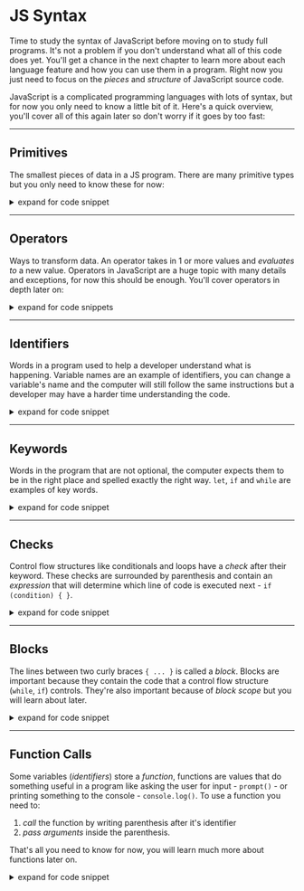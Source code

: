 # JS Syntax

Time to study the syntax of JavaScript before moving on to study full programs. It's not a problem if you don't understand what all of this code does yet. You'll get a chance in the next chapter to learn more about each language feature and how you can use them in a program. Right now you just need to focus on the _pieces_ and _structure_ of JavaScript source code.

JavaScript is a complicated programming languages with lots of syntax, but for now you only need to know a little bit of it. Here's a quick overview, you'll cover all of this again later so don't worry if it goes by too fast:

---

## Primitives

The smallest pieces of data in a JS program. There are many primitive types but you only need to know these for now:

<details>
<summary>expand for code snippet</summary>
<br>

```js
// "use strict" is a primitive! it's a string.
'use strict';

console.log('===== primitives =====');

console.log('--- strings --- ');
// strings are anything wrapped in quotation marks:
console.log('hello');
console.log('good bye');
console.log(''); // an empty string

console.log('--- numbers --- ');
// numbers are ... numbers
console.log(0);
console.log(1);
console.log(2);
console.log(10.5);

console.log('--- booleans --- ');
// booleans can be either true or false
//  they're like a yes/no or on/off switch
console.log(true);
console.log(false);

console.log('--- undefined --- ');
// undefined is the default value if no other value is present
console.log(undefined);

console.log('--- null --- ');
// null is a strange thing, you'll learn a lot about it later
console.log(null);
```

The browser's console will help you understand which types are logged:

```js
'use strict';

console.log('===== logging different types =====');

// notice that the console displays each type differently
// this is very helpful for understanding what is printed to the console

// not the same type!
console.log(null);
console.log('null');

// not the same type!
console.log(undefined);
console.log('undefined');

// not the same type!
console.log(1);
console.log('1');

// not the same type!
console.log(true);
console.log('true');
```

</details>

---

## Operators

Ways to transform data. An operator takes in 1 or more values and _evaluates to_ a new value. Operators in JavaScript are a huge topic with many details and exceptions, for now this should be enough. You'll cover operators in depth later on:

<details>
<summary>expand for code snippets</summary>
<br>

> hint: Try tracing these operators. Notice how the operator is evaluated **first**, and then the new value is logged? The code does not execute left to right! First it executes what's **inside** the parenthesis, then it executes the log.

```js
'use strict';

console.log('===== operators =====');

// here's the most important operators for the programs in this chapter

console.log('--- strict equality --- ');

// evaluates to true if two primitives are the same
console.log(1 === 1); // true
console.log(false === false); // true
console.log('hello' === 'hello'); // true
console.log(null === null); // true

// and to false if they are different
console.log(1 === '1'); // false
console.log(12 === 100); // false
console.log(false === true); // false
console.log(null === 'null'); // false

console.log('--- strict inequality --- ');

// evaluates to true if two primitives are different
console.log(1 !== '1'); // true
console.log(12 !== 100); // true
console.log(false !== true); // true
console.log(null !== 'null'); // true

// and to false if they are the same
console.log(1 !== 1); // false
console.log(false !== false); // false
console.log('hello' !== 'hello'); // false
console.log(null !== null); // false

console.log('--- string concatenation --- ');

// combines two or more strings into one string

console.log('h' + 'ell' + 'o'); // "hello"
console.log('he' + 'l' + 'lo'); // "hello"
console.log('h' + 'e' + 'l' + 'l' + 'o'); // "hello"
```

And one more useful operator that you will not need in programs just yet, but is helpful for understanding primitives:

```js
'use strict';

console.log('===== typeof operator =====');

// the typeof operator tells you the type of a value

console.log('--- strings --- ');

console.log(typeof 'hello'); // "string"
console.log(typeof 'good bye'); // "string"
console.log(typeof ''); // "string"

console.log('--- numbers --- ');

console.log(typeof 0); // "number"
console.log(typeof 1); // "number"
console.log(typeof 2); // "number"
console.log(typeof 10.5); // "number"

console.log('--- booleans --- ');

console.log(typeof true); // "boolean"
console.log(typeof false); // "boolean"

console.log('--- undefined --- ');

console.log(typeof undefined); // "undefined"

console.log('--- null --- ');

// the type of null is "object"
//  don't worry about that for now, just know that it is
console.log(typeof null); // "object"
```

</details>

---

## Identifiers

Words in a program used to help a developer understand what is happening. Variable names are an example of identifiers, you can change a variable's name and the computer will still follow the same instructions but a developer may have a harder time understanding the code.

<details>
<summary>expand for code snippet</summary>
<br>

```js
'use strict';

// there are two identifiers in this line of code:
//   -> console
//   -> log
console.log('===== identifiers =====');

/*
  Identifiers help the developer understand the code,
  but if your reassign their values to a new variable ...
    the computer instructions still work!

  Don't worry if this is not clear, it's a tricky thing/
  What matters for now is that you understand this:
    Identifiers can be changed without breaking the program.
*/

let print = console.log;

print('huh?');

let forDevelopers = console;
forDevelopers.log('huh??!!');

forDevelopers.print = forDevelopers.log;
forDevelopers.print('huh ?? !! ???');

forDevelopers.print = print;
forDevelopers.print('?? !! HUH ?? !! ???');
```

</details>

---

## Keywords

Words in the program that are not optional, the computer expects them to be in the right place and spelled exactly the right way. `let`, `if` and `while` are examples of key words.

<details>
<summary>expand for code snippet</summary>
<br>

```js
'use strict';

console.log('===== keywords =====');

// `let` is a keyword:
let input = null;

// `while` is a keyword:
while (input === null) {
  input = prompt('enter something');
  console.log(input);
}

// `if` is a keyword:
if (input === '') {
  alert('that was not something');
  // `else` is a keyword:
} else {
  alert('thank you, have a nice day');
}
```

</details>

---

## Checks

Control flow structures like conditionals and loops have a _check_ after their keyword. These checks are surrounded by parenthesis and contain an _expression_ that will determine which line of code is executed next - `if (condition) { }`.

<details>
<summary>expand for code snippet</summary>
<br>

```js
'use strict';

console.log('===== checks =====');

let input = null;

// everything between these parenthesis is a check:
//     input === null
while (input === null) {
  input = prompt('enter something');
  console.log(input);
}

// everything between these parenthesis is a check:
//  input === ''
if (input === '') {
  alert('that was not something');
  // `else` is a keyword:
} else {
  alert('thank you, have a nice day');
}
```

</details>

---

## Blocks

The lines between two curly braces `{ ... }` is called a _block_. Blocks are important because they contain the code that a control flow structure (`while`, `if`) controls. They're also important because of _block scope_ but you will learn about later.

<details>
<summary>expand for code snippet</summary>
<br>

```js
'use strict';

console.log('===== blocks =====');

// this program has 3 blocks

let input = null;
while (input === null) {
  // begin block 1
  input = prompt('enter something');
  console.log(input);
  // end block 1
}

if (input === '') {
  // begin block 2
  alert('that was not something');
  // end block 2
} else {
  // begin block 3
  alert('thank you, have a nice day');
  // end block 3
}
```

</details>

---

## Function Calls

Some variables (_identifiers_) store a _function_, functions are values that do something useful in a program like asking the user for input - `prompt()` - or printing something to the console - `console.log()`. To use a function you need to:

1. _call_ the function by writing parenthesis after it's identifier
2. _pass arguments_ inside the parenthesis.

That's all you need to know for now, you will learn much more about functions later on.

<details>
<summary>expand for code snippet</summary>
<br>

```js
'use strict';

console.log('===== blocks =====');

// this program has 4 function calls

let input = null;
while (input === null) {
  // function call
  //  identifier: prompt
  //  argument: "enter something"
  input = prompt('enter something');

  // function call
  //  identifier: log
  //  argument: input
  console.log(input);
}

if (input === '') {
  // function call
  //  identifier: alert
  //  argument: "that was not something"
  alert('that was not something');
} else {
  // function call
  //  identifier: alert
  //  argument: "thank you, have a nice day"
  alert('thank you, have a nice day');
}
```

</details>

